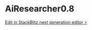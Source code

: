 # AiResearcher0.8

[Edit in StackBlitz next generation editor ⚡️](https://stackblitz.com/~/github.com/Robertstar2000/AiResearcher0.8)